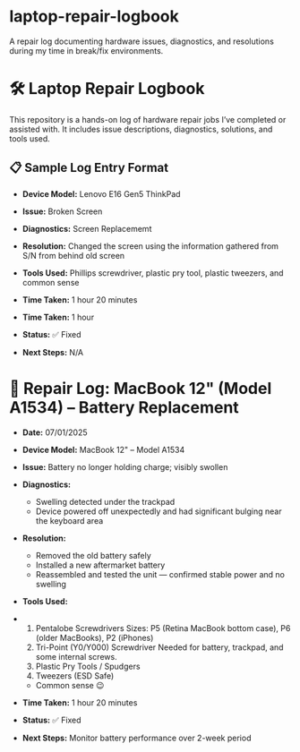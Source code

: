 # laptop-repair-logbook
A repair log documenting hardware issues, diagnostics, and resolutions during my time in break/fix environments.
# 🛠️ Laptop Repair Logbook

This repository is a hands-on log of hardware repair jobs I’ve completed or assisted with. It includes issue descriptions, diagnostics, solutions, and tools used.

## 📋 Sample Log Entry Format

- **Device Model:** Lenovo E16 Gen5 ThinkPad  
- **Issue:** Broken Screen
- **Diagnostics:** Screen Replacememt  
- **Resolution:** Changed the screen using the information gathered from S/N from behind old screen   
- **Tools Used:** Phillips screwdriver, plastic pry tool, plastic tweezers, and common sense 
- **Time Taken:** 1 hour 20 minutes  

- **Time Taken:** 1 hour 
- **Status:** ✅ Fixed  
- **Next Steps:** N/A


# 🔋 Repair Log: MacBook 12" (Model A1534) – Battery Replacement

- **Date:** 07/01/2025  
- **Device Model:** MacBook 12" – Model A1534  
- **Issue:** Battery no longer holding charge; visibly swollen  
- **Diagnostics:**  
  - Swelling detected under the trackpad  
  - Device powered off unexpectedly and had significant bulging near the keyboard area

- **Resolution:**  
  - Removed the old battery safely  
  - Installed a new aftermarket battery  
  - Reassembled and tested the unit — confirmed stable power and no swelling

- **Tools Used:**
- 1. Pentalobe Screwdrivers Sizes: P5 (Retina MacBook bottom case), P6 (older MacBooks), P2 (iPhones)
  2.  Tri-Point (Y0/Y000) Screwdriver Needed for battery, trackpad, and some internal screws.
  3.  Plastic Pry Tools / Spudgers
  4.  Tweezers (ESD Safe)
  - Common sense 😉

- **Time Taken:** 1 hour 20 minutes  
- **Status:** ✅ Fixed  
- **Next Steps:** Monitor battery performance over 2-week period


